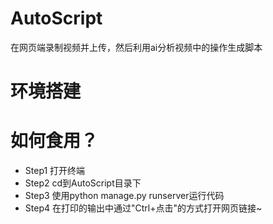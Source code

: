 # AutoScript
在网页端录制视频并上传，然后利用ai分析视频中的操作生成脚本

# 环境搭建


# 如何食用？
* Step1 打开终端  
* Step2 cd到AutoScript目录下  
* Step3 使用python manage.py runserver运行代码  
* Step4 在打印的输出中通过"Ctrl+点击"的方式打开网页链接~  
